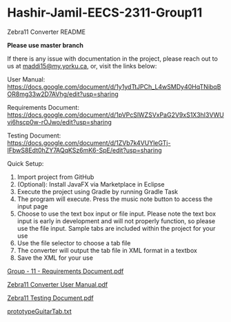 # Hashir-Jamil-EECS-2311-Group11

Zebra11 Converter README

**Please use master branch**

If there is any issue with documentation in the project, please reach out to us at maddi15@my.yorku.ca, or, visit the links below:

User Manual: https://docs.google.com/document/d/1y1ydTtJPCh_L4wSMDy40HqTNibqBOR8mg33w2D7AVhg/edit?usp=sharing

Requirements Document: https://docs.google.com/document/d/1pVPcSlWZSVxPaG2V9xS1X3hI3VWUvi6hscp0w-rOJwo/edit?usp=sharing

Testing Document: https://docs.google.com/document/d/1ZVb7k4VUYleGTj-IFbwS8Edt0hZY7AQqKSz6mK6-SpE/edit?usp=sharing


Quick Setup:

1. Import project from GitHub
2. (Optional): Install JavaFX via Marketplace in Eclipse
3. Execute the project using Gradle by running Gradle Task
4. The program will execute. Press the music note button to access the input page
5. Choose to use the text box input or file input. Please note the text box input is early in development and will not properly function, so please use the file input. Sample tabs are included within the project for your use
6. Use the file selector to choose a tab file
7. The converter will output the tab file in XML format in a textbox
8. Save the XML for your use
 

[Group - 11 - Requirements Document.pdf](https://github.com/Hartley-Madison-215062417/Hashir-Jamil-EECS-2311-Group11/files/6073460/Group.-.11.-.Requirements.Document.pdf)

[Zebra11 Converter User Manual.pdf](https://github.com/Hartley-Madison-215062417/Hashir-Jamil-EECS-2311-Group11/files/6073459/Zebra11.Converter.User.Manual.pdf)

[Zebra11 Testing Document.pdf](https://github.com/Hartley-Madison-215062417/Hashir-Jamil-EECS-2311-Group11/files/6073659/Zebra11.Testing.Document.pdf)

[prototypeGuitarTab.txt](https://github.com/Hartley-Madison-215062417/Hashir-Jamil-EECS-2311-Group11/files/6073463/prototypeGuitarTab.txt)



